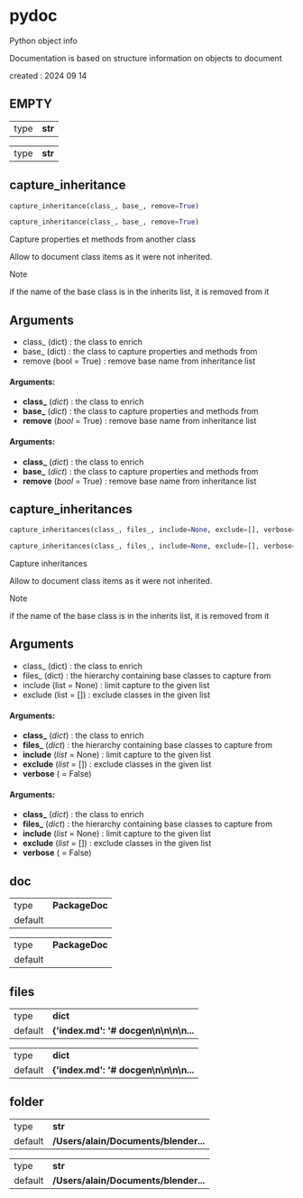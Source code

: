 # pydoc






Python object info

Documentation is based on structure information on objects to document

created : 2024 09 14


## EMPTY


<table><tbody>
<tr><td>type</td><td><b>str</b></td></tr>
</tbody></table>




<table><tbody>
<tr><td>type</td><td><b>str</b></td></tr>
</tbody></table>



## capture_inheritance

``` python
capture_inheritance(class_, base_, remove=True)
```



``` python
capture_inheritance(class_, base_, remove=True)
```



Capture properties et methods from another class

Allow to document class items as it were not inherited.

> [!Note]
> if the name of the base class is in the inherits list, it is removed from it

Arguments
---------
- class_ (dict) : the class to enrich
- base_ (dict) : the class to capture properties and methods from
- remove (bool = True) : remove base name from inheritance list


#### Arguments:
- **class_** (_dict_) : the class to enrich
- **base_** (_dict_) : the class to capture properties and methods from
- **remove** (_bool_ = True) : remove base name from inheritance list



#### Arguments:
- **class_** (_dict_) : the class to enrich
- **base_** (_dict_) : the class to capture properties and methods from
- **remove** (_bool_ = True) : remove base name from inheritance list



## capture_inheritances

``` python
capture_inheritances(class_, files_, include=None, exclude=[], verbose=False)
```



``` python
capture_inheritances(class_, files_, include=None, exclude=[], verbose=False)
```



Capture inheritances

Allow to document class items as it were not inherited.

> [!Note]
> if the name of the base class is in the inherits list, it is removed from it

Arguments
---------
- class_ (dict) : the class to enrich
- files_ (dict) : the hierarchy containing base classes to capture from
- include (list = None) : limit capture to the given list
- exclude (list = []) : exclude classes in the given list


#### Arguments:
- **class_** (_dict_) : the class to enrich
- **files_** (_dict_) : the hierarchy containing base classes to capture from
- **include** (_list_ = None) : limit capture to the given list
- **exclude** (_list_ = []) : exclude classes in the given list
- **verbose** ( = False)



#### Arguments:
- **class_** (_dict_) : the class to enrich
- **files_** (_dict_) : the hierarchy containing base classes to capture from
- **include** (_list_ = None) : limit capture to the given list
- **exclude** (_list_ = []) : exclude classes in the given list
- **verbose** ( = False)



## doc


<table><tbody>
<tr><td>type</td><td><b>PackageDoc</b></td></tr>
<tr><td>default</td><td><b><Documentation docgen, 329 sec...</b</td></tr>
</tbody></table>




<table><tbody>
<tr><td>type</td><td><b>PackageDoc</b></td></tr>
<tr><td>default</td><td><b><Documentation docgen, 329 sec...</b</td></tr>
</tbody></table>



## files


<table><tbody>
<tr><td>type</td><td><b>dict</b></td></tr>
<tr><td>default</td><td><b>{'index.md': '# docgen\n\n\n\n...</b</td></tr>
</tbody></table>




<table><tbody>
<tr><td>type</td><td><b>dict</b></td></tr>
<tr><td>default</td><td><b>{'index.md': '# docgen\n\n\n\n...</b</td></tr>
</tbody></table>



## folder


<table><tbody>
<tr><td>type</td><td><b>str</b></td></tr>
<tr><td>default</td><td><b>/Users/alain/Documents/blender...</b</td></tr>
</tbody></table>




<table><tbody>
<tr><td>type</td><td><b>str</b></td></tr>
<tr><td>default</td><td><b>/Users/alain/Documents/blender...</b</td></tr>
</tbody></table>

